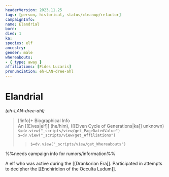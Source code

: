 ```yaml
---
headerVersion: 2023.11.25
tags: [person, historical, status/cleanup/refactor]
campaignInfo:
name: Elandrial
born:
died: 1
ka:
species: elf
ancestry:
gender: male
whereabouts:
- { type: away }
affiliations: [Fides Lucaris]
pronunciation: eh-LAN-dree-ahl
---
```

# Elandrial
*(eh-LAN-dree-ahl)*
>[!info]+ Biographical Info  
> An [[Elves|elf]] (he/him), ([[Elven Cycle of Generations|ka]] unknown)  
> `$=dv.view("_scripts/view/get_PageDatedValue")`  
> `$=dv.view("_scripts/view/get_Affiliations")`  
>> `$=dv.view("_scripts/view/get_Whereabouts")`

%%needs campaign info for rumors/information%%

A elf who was active during the [[Drankorian Era]]. Participated in attempts to decipher the [[Enchiridion of the Occulta Ludum]].